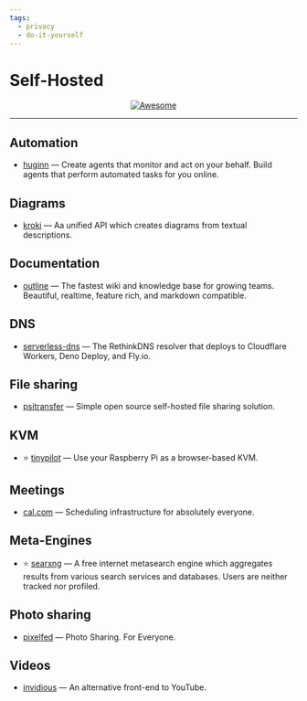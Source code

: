 ```yaml
---
tags:
  - privacy
  - do-it-yourself
---
```


# Self-Hosted

<div align="center">
    <a href="https://awesome.re">
        <img src="https://awesome.re/badge.svg" alt="Awesome">
    </a>
</div>

* * *

## Automation

- [huginn](https://github.com/huginn/huginn) — Create agents that monitor and act on your behalf. Build agents that perform automated tasks for you online.

## Diagrams

- [kroki](https://github.com/yuzutech/kroki) — Aa unified API which creates diagrams from textual descriptions.

## Documentation

- [outline](https://github.com/outline/outline) — The fastest wiki and knowledge base for growing teams. Beautiful, realtime, feature rich, and markdown compatible.

## DNS

- [serverless-dns](https://github.com/serverless-dns/serverless-dns) — The RethinkDNS resolver that deploys to Cloudflare Workers, Deno Deploy, and Fly.io.

## File sharing

- [psitransfer](https://github.com/psi-4ward/psitransfer) — Simple open source self-hosted file sharing solution.

## KVM

- ⭐ [tinypilot](https://github.com/tiny-pilot/tinypilot) — Use your Raspberry Pi as a browser-based KVM.

## Meetings

- [cal.com](https://github.com/calcom/cal.com) — Scheduling infrastructure for absolutely everyone.

## Meta-Engines

- ⭐ [searxng](https://github.com/searxng/searxng) — A free internet metasearch engine which aggregates results from various search services and databases. Users are neither tracked nor profiled.

## Photo sharing

- [pixelfed](https://github.com/pixelfed/pixelfed) — Photo Sharing. For Everyone.

## Videos

- [invidious](https://github.com/iv-org/invidious) — An alternative front-end to YouTube.

